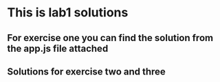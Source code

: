 # This is lab1 solutions 

## For exercise one you can find the solution from the app.js file attached

## Solutions for exercise two and three
